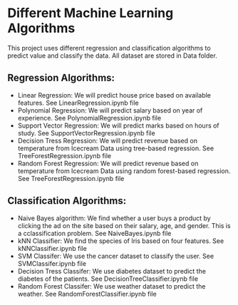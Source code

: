 # Different Machine Learning Algorithms
This project uses different regression and classification algorithms to predict value and classify the data. All dataset are stored in Data folder.

## Regression Algorithms:
* Linear Regression: We will predict house price based on available features. See LinearRegression.ipynb file
* Polynomial Regression: We will predict salary based on year of experience. See PolynomialRegression.ipynb file
* Support Vector Regression: We will predict marks based on hours of study. See SupportVectorRegression.ipynb file
* Decision Tress Regression: We will predict revenue based on temperature from Icecream Data using tree-based regression. See TreeForestRegression.ipynb file
* Random Forest Regression: We will predict revenue based on temperature from Icecream Data using random forest-based regression. See TreeForestRegression.ipynb file

## Classification Algorithms:
* Naive Bayes algorithm: We find whether a user buys a product by clicking the ad on the site based on their salary, age, and gender. This is a cclassification problem. See NaiveBayes.ipynb file 
* kNN Classifier: We find the species of Iris based on four features. See kNNClassifier.ipynb file
* SVM Classifer: We use the cancer dataset to classify the user. See SVMClassifer.ipynb file
* Decision Tress Classifer: We use diabetes dataset to predict the diabetes of the patients. See DecisionTreeClassifier.ipynb file
* Random Forest Classifer: We use weather dataset to predict the weather. See RandomForestClassifier.ipynb file
